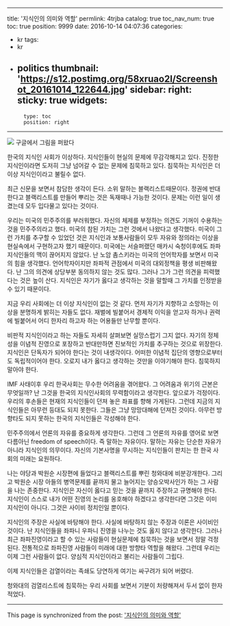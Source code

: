 
---
title: '지식인의 의미와 역할'
permlink: 4trjba
catalog: true
toc_nav_num: true
toc: true
position: 9999
date: 2016-10-14 04:07:36
categories:
- kr
tags:
- kr
- politics
thumbnail: 'https://s12.postimg.org/58xruao2l/Screenshot_20161014_122644.jpg'
sidebar:
    right:
        sticky: true
widgets:
    -
        type: toc
        position: right
---


![](https://s12.postimg.org/58xruao2l/Screenshot_20161014_122644.jpg)
구글에서 그림을 퍼왔다

한국의 지식인 사회가 이상하다.
지식인들이 현실의 문제에 무감각해지고 있다. 진정한 지식인이라면 도저히 그냥 넘어갈 수 없는 문제에 침묵하고 있다. 침묵하는 지식인은 더 이상 지식인이라고 불릴수 없다. 

최근 신문을 보면서 참담한 생각이 든다. 소위 말하는 블랙리스트때문이다. 정권에 반대한다고 블랙리스트를 만들어 뿌리는 것은 독재때나 가능한 것이다. 문제는 이런 일이 생겼는데 모두 입다물고 있다는 것이다. 

우리는 미국의 민주주의를 부러워했다. 자신의 체제를 부정하는 의견도 기꺼이 수용하는 것을 민주주의라고 했다. 미국의 참된 가치는 그런 것에서 나왔다고 생각했다.  미국이 그런 가치를 추구할 수 있었던 것은 지식인과 보통사람들이 모두 자유와 정의라는 이상을 현실속에서 구현하고자 했기 때문이다. 미국에는 서슬퍼랬던 매카시 숙청이후에도 좌파 지식인들의 맥이 끊어지지 않았다.
난 노암 촘스키라는 미국의 언어학자를 보면서 미국의 힘을 생각했다. 언어학자이지만 좌파적 관점에서 미국의 대외정책을 평생 비판해왔다. 난 그의 의견에 상당부분 동의하지 않는 것도 많다. 그러나 그가 그런 의견을 피력했다는 것은 높이 산다. 지식인은 자기가 옳다고 생각하는 것을 말할때 그 가치를 인정받을 수 있기 때문이다.

지금 우리 사회에는 더 이상 지식인이 없는 것 같다. 먼저 자기가 지향하고 소망하는 이상을 분명하게 밝히는 자들도 없다. 재벌에 빌붙어서 경제적 이익을 얻고자 하거나 권력에 빌붙어서 어디 한자리 하고자 하는 어용들만 난무할 뿐이다. 

비판적 지식인이라고 하는 자들도 자세히 살펴보면 실망스럽기 그지 없다. 자기의 정체성을 이념적 진영으로 포장하고 반대만하면 진보적인 가치를 추구하는 것으로 위장한다.  지식인은 단독자가 되어야 한다는 것이 내생각이다. 어떠한 이념적 집단의 영향으로부터도 독립적이어야 한다. 오로지 내가 옳다고 생각하는 것만을 이야기해야 한다. 침묵하지 말아야 한다. 

IMF  사태이후 우리 한국사회는 무수한 어려움을 겪어왔다. 그 어려움과 위기의 근본은 무엇일까? 난 그것을 한국의 지식인사회의 무력함이라고 생각한다. 앞으로가 걱정이다. 우리의 후손들은 현재의 지식인들이 던져 놓은 좌표를 향해 가게된다. 그런데 지금의 지식인들은 아무런 등대도 되지 못한다. 그들은 그냥 망망대해에 던져진 것이다. 
아무런 방향타도 되지 못하는 한국의 지식인들은  각성해야 한다. 

민주주의에서 언론의 자유를 중요하게 생각한다. 그런데 그 언론의 자유를 영어로 보면 다름아닌 freedom of speech이다. 즉 말하는 자유이다. 말하는 자유는 단순한 자유가 아니라 지식인의 의무이다. 자신의 기본사명을 무시하는 지식인들이 판치는 한 한국 사회의 미래는 요원하다. 

나는 야당과 박원순 시장편에 들었다고 블랙리스트를 뿌린 청와대에 비분강개한다. 그리고 박원순 시장 아들의 병역문제를 끝까지 물고 늘어지는 양승오박사인가 하는 그 사람을 나는 존중한다. 지식인은 자신이 옳다고 믿는 것을 끝까지 주장하고 규명해야 한다. 지식인이 스스로 내가 어떤 진영의 논리를 옹호해야 하겠다고 생각한다면 그것은 이미 지식인이 아니다. 그것은 사이비 정치인일 뿐이다. 

지식인의 주장은 사실에 바탕해야 한다. 사실에 바탕하지 않는 주장과 이론은 사이비인 것이다. 난 지식인들을 좌파니 우파니 진영을 나누는 것도 옳지 않다고 생각한다. 그러나 최근 좌파진영이라고 할 수 있는 사람들이 현실문제에 침묵하는 것을 보면서 정말 걱정된다. 전통적으로 좌파진영 사람들이 미래에 대한 방향타 역할을 해왔다. 그런데 우리는 이제 그런 사람들이 없다. 양심적 지식인이라고 불리는 사람들이 그립다. 

이제 지식인들은 검열이라는 족쇄도 당연하게 여기는 싸구려가 되어 버렸다. 

청와대의 검열리스트에 침묵하는 우리 사회를 보면서 기분이 처량해져서 두서 없이 한자 적었다.

- - -

This page is synchronized from the post: ['지식인의 의미와 역할'](https://steemit.com/@oldstone/4trjba)
